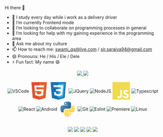 Hi there 👋

- 🔭 I study every day while i work as a delivery driver
- 🌱 I’m currently Frontend mode
- 👯 I’m looking to collaborate on programming processes in general
- 🤔 I’m looking for help with my gaining experience in the programming area
- 💬 Ask me about my culture
- 📫 How to reach me: swami_gs@live.com / sir.saraiva94@gmail.com
- 😄 Pronouns: He / His / Ele / Dele
- ⚡ Fun fact: My name 😄
<div align="center">
  <a href="https://github.com/saraiva94">
  <img height="200em" src="https://github-readme-stats.vercel.app/api?username=saraiva94&show_icons=true&theme=blueberry&include_all_commits=true&count_private=true"/>
  <img height="200em" src="https://github-readme-stats.vercel.app/api/top-langs/?username=saraiva94&layout=compact&langs_count=7&theme=blueberry"/>
</div>
    
<div style="display: inline-block" align="center"><br>
  <img align="center" alt="VSCode" height="58" width="58" src="https://cdn.jsdelivr.net/gh/devicons/devicon/icons/vscode/vscode-original.svg">
  <img align="center" alt="HTML" height="58" width="58" src="https://raw.githubusercontent.com/devicons/devicon/master/icons/html5/html5-original.svg">
  <img align="center" alt="CSS" height="58" width="58" src="https://raw.githubusercontent.com/devicons/devicon/master/icons/css3/css3-original.svg">
  <img align="center" alt="JQuery" height="58" width="58" src="https://cdn.jsdelivr.net/gh/devicons/devicon/icons/jquery/jquery-plain-wordmark.svg">
  <img align="center" alt="NodeJS" height="58" width="58" src="https://cdn.jsdelivr.net/gh/devicons/devicon/icons/nodejs/nodejs-original.svg">
  <img align="center" alt="Js" height="58" width="58" src="https://raw.githubusercontent.com/devicons/devicon/master/icons/javascript/javascript-plain.svg">
  <img align="center" alt="Typescript" height="58" width="58" src="https://cdn.jsdelivr.net/gh/devicons/devicon/icons/typescript/typescript-original.svg">
  <img align="center" alt="React" height="58" width="58" src="https://cdn.jsdelivr.net/gh/devicons/devicon/icons/react/react-original.svg">
  <img align="center" alt="Android" height="58" width="58" src="https://cdn.jsdelivr.net/gh/devicons/devicon/icons/android/android-original.svg">
  <img align="center" alt="Python" height="58" width="58" src="https://raw.githubusercontent.com/devicons/devicon/master/icons/python/python-original.svg">
  <img align="center" alt="Git" height="58" width="58" src="https://cdn.jsdelivr.net/gh/devicons/devicon/icons/git/git-original.svg">
  <img align="center" alt="Eslint" height="58" width="58" src="https://cdn.jsdelivr.net/gh/devicons/devicon/icons/eslint/eslint-original.svg">
  <img align="center" alt="Premiere" height="55" width="58" src="https://cdn.jsdelivr.net/gh/devicons/devicon/icons/premierepro/premierepro-original.svg">
  <img align="center" alt="Linux" height="58" width="58" src="https://cdn.jsdelivr.net/gh/devicons/devicon/icons/linux/linux-plain.svg">
      
</div>

          
##

<div align="center">
  <a href="https://www.linkedin.com/in/swami-saraiva/" target="_blank"><img src="https://img.shields.io/badge/-LinkedIn-%230077B5?style=for-the-badge&logo=linkedin&logoColor=white" target="_blank"></a>
<a href = "https://mail.google.com"><img src="https://img.shields.io/badge/-Gmail-%23333?style=for-the-badge&logo=gmail&logoColor=white" target="_blank"></a>
<a href = "https://wa.me/5521969381944"><img src="https://img.shields.io/badge/WhatsApp-25D366?style=for-the-badge&logo=whatsapp&logoColor=white"></a>
<a href = "https://outlook.live.com"><img src="https://img.shields.io/badge/Microsoft_Outlook-0078D4?style=for-the-badge&logo=microsoft-outlook&logoColor=white"></a>
<a href = "https://discord.com/channels/@me"><img src="https://img.shields.io/badge/Discord-7289DA?style=for-the-badge&logo=discord&logoColor=white"></a>
</div>
  
